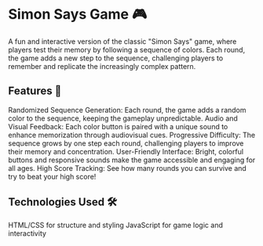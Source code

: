 # Simon Says Game 🎮
A fun and interactive version of the classic "Simon Says" game, where players test their memory by following a sequence of colors. Each round, the game adds a new step to the sequence, challenging players to remember and replicate the increasingly complex pattern.

## Features 🌟
Randomized Sequence Generation: Each round, the game adds a random color to the sequence, keeping the gameplay unpredictable.
Audio and Visual Feedback: Each color button is paired with a unique sound to enhance memorization through audiovisual cues.
Progressive Difficulty: The sequence grows by one step each round, challenging players to improve their memory and concentration.
User-Friendly Interface: Bright, colorful buttons and responsive sounds make the game accessible and engaging for all ages.
High Score Tracking: See how many rounds you can survive and try to beat your high score!

## Technologies Used 🛠️
HTML/CSS for structure and styling
JavaScript for game logic and interactivity



